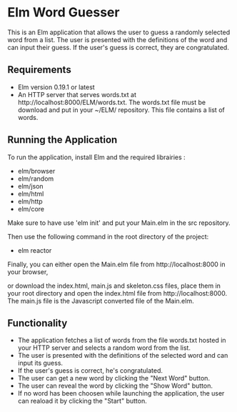 # Elm Word Guesser

This is an Elm application that allows the user to guess a randomly selected word from a list. The user is presented with the definitions of the word and can input their guess. If the user's guess is correct, they are congratulated.

## Requirements

* Elm version 0.19.1 or latest
* An HTTP server that serves words.txt at http://localhost:8000/ELM/words.txt. The words.txt file must be download and put in your ~/ELM/ repository. This file contains a list of words.

## Running the Application

To run the application, install Elm and the required librairies :

* elm/browser
* elm/random
* elm/json
* elm/html
* elm/http
* elm/core

Make sure to have use 'elm init' and put your Main.elm in the src repository.

Then use the following command in the root directory of the project:

* elm reactor

Finally, you can either open the Main.elm file from http://localhost:8000 in your browser,

or download the index.html, main.js and skeleton.css files, place them in your root directory and open the index.html file from http://localhost:8000. The main.js file is the Javascript converted file of the Main.elm.

## Functionality

* The application fetches a list of words from the file words.txt hosted in your HTTP server and selects a random word from the list.
* The user is presented with the definitions of the selected word and can input its guess.
* If the user's guess is correct, he's congratulated.
* The user can get a new word by clicking the "Next Word" button.
* The user can reveal the word by clicking the "Show Word" button.
* If no word has been choosen while launching the application, the user can reaload it by clicking the "Start" button.


